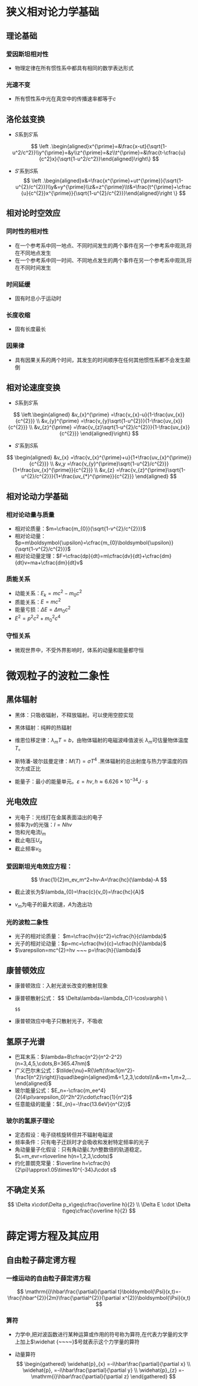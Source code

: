 # 狭义相对论力学基础

## 理论基础

### 爱因斯坦相对性

+ 物理定律在所有惯性系中都具有相同的数学表达形式

### 光速不变

+ 所有惯性系中光在真空中的传播速率都等于$c$

## 洛伦兹变换

+ $S$系到$S'$系

$$
\left .\begin{aligned}x^{\prime}=&\frac{x-ut}{\sqrt{1-u^2/c^2}}\\y^{\prime}=&y\\z^{\prime}=&z\\t^{\prime}=&\frac{t-\cfrac{u}{c^2}x}{\sqrt{1-u^2/c^2}}\end{aligned}\right\}
$$

+ $S'$系到$S$系
  $$
  \left .\begin{aligned}x&=\frac{x^{\prime}+ut^{\prime}}{\sqrt{1-u^{2}/c^{2}}}\\y&=y^{\prime}\\z&=z^{\prime}\\t&=\frac{t^{\prime}+\cfrac{u}{c^{2}}x^{\prime}}{\sqrt{1-u^{2}/c^{2}}}\end{aligned}\right \}
  $$

## 相对论时空效应

### 同时性的相对性

+ 在一个参考系中同一地点、不同时间发生的两个事件在另一个参考系中观测,将在不同地点发生
+ 在一个参考系中同一时间、不同地点发生的两个事件在另一个参考系中观测,将在不同时间发生

### 时间延缓

+ 固有时总小于运动时

### 长度收缩

+ 固有长度最长

### 因果律

+ 具有因果关系的两个时间，其发生的时间顺序在任何其他惯性系都不会发生颠倒

## 相对论速度变换

+ $S$系到$S'$系

$$
\left.\begin{aligned}
&v_{x}^{\prime} =\frac{v_{x}-u}{1-\frac{uv_{x}}{c^{2}}}  \\
&v_{y}^{\prime} =\frac{v_{y}\sqrt{1-u^{2}}}{1-\frac{uv_{x}}{c^{2}}}  \\
&v_{z}^{\prime} =\frac{v_{z}\sqrt{1-u^{2}/c^{2}}}{1-\frac{uv_{x}}{c^{2}}} 
\end{aligned}\right\}
$$

+ $S'$系到$S$系

$$
\begin{aligned}
&v_{x} =\frac{v_{x}^{\prime}+u}{1+\frac{uv_{x}^{\prime}}{c^{2}}}  \\
&v_y =\frac{v_{y}^{\prime}\sqrt{1-u^{2}/c^{2}}}{1+\frac{uv_{x}^{\prime}}{c^{2}}}  \\
&v_{z} =\frac{v_{z}^{\prime}\sqrt{1-u^{2}/c^{2}}}{1+\frac{uv_{*}^{\prime}}{c^{2}}} 
\end{aligned}
$$

## 相对论动力学基础

### 相对论动量与质量

+ 相对论质量：$m=\cfrac{m_{0}}{\sqrt{1-v^{2}/c^{2}}}$
+ 相对论动量： $p=m\boldsymbol{\upsilon}=\cfrac{m_{0}\boldsymbol{\upsilon}}{\sqrt{1-v^{2}/c^{2}}}$
+ 相对论动量定理：$F=\cfrac{dp}{dt}=m\cfrac{dv}{dt}+\cfrac{dm}{dt}v=ma+\cfrac{dm}{dt}v$

### 质能关系

+ 动能关系：$E_{k}=mc^{2}-m_{0}c^{2}$
+ 质能关系：$E=mc^2$
+ 能量亏损：$\Delta E=\Delta m_0c^2$
+ $E^2=p^{2}c^{2}+m_{0}^{2}c^{4}$ 

### 守恒关系

+ 微观世界中，不受外界影响时，体系的动量和能量都守恒

# 微观粒子的波粒二象性

## 黑体辐射

+ 黑体：只吸收辐射，不释放辐射。可以使用空腔实现
+ 黑体辐射：纯粹的热辐射
+ 维恩位移定律：$\lambda_mT=b$，由物体辐射的电磁波峰值波长 $\lambda_m$可估量物体温度$T$。

+ 斯特潘-玻尔兹曼定律：$M(T)=\sigma T^4$ .黑体辐射的总出射度与热力学温度的四次方成正比

+ 能量子：最小的能量单元。$\varepsilon=hv,h\approx 6.626\times10^{-34}J\cdot s$

## 光电效应

+ 光电子：光线打在金属表面溢出的电子
+ 频率为$v$的光强：$I=Nhv$
+ 饱和光电流$i_m$
+ 截止电压$U_a$
+ 截止频率$v_0$

### 爱因斯坦光电效应方程：

$$
\frac{1}{2}m_ev_m^2=hv-A=\frac{hc}{\lambda}-A
$$

- 截止波长为$\lambda_{0}=\frac{c}{v_0}=\frac{hc}{A}$
+ $v_m$为电子的最大初速，$A$为逸出功

### 光的波粒二象性

+ 光子的相对论质量： $m=\cfrac{hv}{c^2}=\cfrac{h}{c\lambda}$
+ 光子的相对论动量：$p=mc=\cfrac{hv}{c}=\cfrac{h}{\lambda}$
+ $\varepsilon=mc^{2}=hv ~~~ p=\frac{h}{\lambda}$

## 康普顿效应

+ 康普顿效应：入射光波长改变的散射现象

+ 康普顿散射公式：
  $$
  \Delta\lambda=\lambda_C(1-\cos\varphi) \\
  ~~~~\lambda_C=\cfrac{h}{m_ec}\approx2.43\times10^{-3}nm 
  $$

+ 康普顿效应中电子只散射光子，不吸收

## 氢原子光谱

+ 巴耳末系：$\lambda=B\cfrac{n^2}{n^2-2^2}(n=3,4,5,\cdots,B=365.47nm)$
+ 广义巴尔末公式：$\tilde{\nu}=R{\left(\frac1{m^2}-\frac1{n^2}\right)}\quad\begin{aligned}m&=1,2,3,\cdots\\n&=m+1,m+2,...\end{aligned}$
+ 玻尔能量公式：$E_n=-\cfrac{m_ee^4}{2(4\pi\varepsilon_0)^2h^2}\cdot\cfrac{1}{n^2}$
+ 任意能级的能量：$E_{n}=-\frac{13.6eV}{n^{2}}$

### 玻尔的氢原子理论

+ 定态假设：电子绕核旋转但并不辐射电磁波
+ 频率条件：只有电子迁跃时才会吸收和发射特定频率的光子
+ 角动量量子化假设：只有角动量$L$为$h$整数倍的轨道稳定。$L=m_evr=n\overline h(n=1,2,3,\cdots)$
+ 约化普朗克常量：$\overline h=\cfrac{h}{2\pi}\approx1.05\times10^{-34}J\cdot s$

## 不确定关系

$$
\Delta x\cdot\Delta p_x\geq\cfrac{\overline h}{2} \\
\Delta E \cdot \Delta t\geq\cfrac{\overline h}{2}
$$

# 薛定谔方程及其应用

## 自由粒子薛定谔方程

### 一维运动的自由粒子薛定谔方程

$$
\mathrm{i}\hbar\frac{\partial}{\partial t}\boldsymbol{\Psi}(x,t)=-\frac{\hbar^{2}}{2m}\frac{\partial^{2}}{\partial x^{2}}\boldsymbol{\Psi}(x,t)
$$

### 算符

+ 力学中,把对波函数进行某种运算或作用的符号称为算符,在代表力学量的文字上加上$\widehat {~~~~}$号就表示这个力学量的算符

+ 动量算符
  $$
  \begin{gathered}
  \widehat{p}_{x} =-i\hbar\frac{\partial}{\partial x} \\
  \widehat{p}, =-i\hbar\frac{\partial}{\partial y} \\
  \widehat{p}_{z} =-\mathrm{i}\hbar\frac{\partial}{\partial z} 
  \end{gathered}
  $$